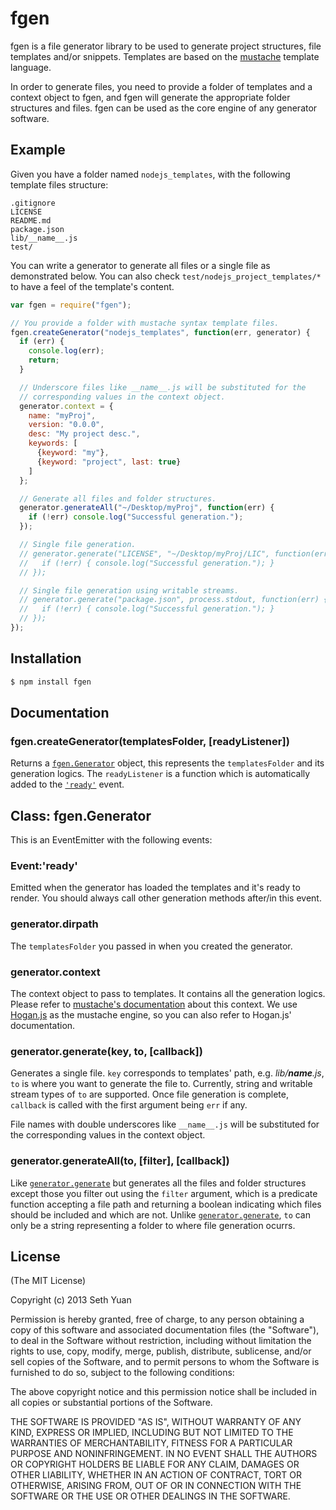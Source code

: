 # fgen

fgen is a file generator library to be used to generate project structures, file templates and/or snippets. Templates are based on the [mustache](http://mustache.github.com) template language.

In order to generate files, you need to provide a folder of templates and a context object to fgen, and fgen will generate the appropriate folder structures and files. fgen can be used as the core engine of any generator software.

## Example

Given you have a folder named `nodejs_templates`, with the following template files structure:

    .gitignore
    LICENSE
    README.md
    package.json
    lib/__name__.js
    test/

You can write a generator to generate all files or a single file as demonstrated below. You can also check `test/nodejs_project_templates/*` to have a feel of the template's content.

```js
var fgen = require("fgen");

// You provide a folder with mustache syntax template files.
fgen.createGenerator("nodejs_templates", function(err, generator) {
  if (err) {
    console.log(err);
    return;
  }

  // Underscore files like __name__.js will be substituted for the
  // corresponding values in the context object.
  generator.context = {
    name: "myProj",
    version: "0.0.0",
    desc: "My project desc.",
    keywords: [
      {keyword: "my"},
      {keyword: "project", last: true}
    ]
  };

  // Generate all files and folder structures.
  generator.generateAll("~/Desktop/myProj", function(err) {
    if (!err) console.log("Successful generation.");
  });

  // Single file generation.
  // generator.generate("LICENSE", "~/Desktop/myProj/LIC", function(err) {
  //   if (!err) { console.log("Successful generation."); }
  // });

  // Single file generation using writable streams.
  // generator.generate("package.json", process.stdout, function(err) {
  //   if (!err) { console.log("Successful generation."); }
  // });
});
```

## Installation

```bash
$ npm install fgen
```

## Documentation

### fgen.createGenerator(templatesFolder, [readyListener])

Returns a [`fgen.Generator`](#class-fgengenerator) object, this represents the `templatesFolder` and its generation logics. The `readyListener` is a function which is automatically added to the [`'ready'`](#eventready) event.

## Class: fgen.Generator

This is an EventEmitter with the following events:

### Event:'ready'

Emitted when the generator has loaded the templates and it's ready to render. You should always call other generation methods after/in this event.

### generator.dirpath

The `templatesFolder` you passed in when you created the generator.

### generator.context

The context object to pass to templates. It contains all the generation logics. Please refer to [mustache's documentation](http://mustache.github.com/mustache.5.html) about this context. We use [Hogan.js](http://twitter.github.com/hogan.js) as the mustache engine, so you can also refer to Hogan.js' documentation.

### generator.generate(key, to, [callback])

Generates a single file. `key` corresponds to templates' path, e.g. *lib/__name__.js*, `to` is where you want to generate the file to. Currently, string and writable stream types of `to` are supported. Once file generation is complete, `callback` is called with the first argument being `err` if any.

File names with double underscores like `__name__.js` will be substituted for the corresponding values in the context object.

### generator.generateAll(to, [filter], [callback])

Like [`generator.generate`](#generatorgeneratekey-to-callback) but generates all the files and folder structures except those you filter out using the `filter` argument, which is a predicate function accepting a file path and returning a boolean indicating which files should be included and which are not. Unlike [`generator.generate`](#generatorgeneratekey-to-callback), `to` can only be a string representing a folder to where file generation ocurrs.

## License

(The MIT License)

Copyright (c) 2013 Seth Yuan

Permission is hereby granted, free of charge, to any person obtaining a copy
of this software and associated documentation files (the "Software"), to deal
in the Software without restriction, including without limitation the rights
to use, copy, modify, merge, publish, distribute, sublicense, and/or sell
copies of the Software, and to permit persons to whom the Software is
furnished to do so, subject to the following conditions:

The above copyright notice and this permission notice shall be included in
all copies or substantial portions of the Software.

THE SOFTWARE IS PROVIDED "AS IS", WITHOUT WARRANTY OF ANY KIND, EXPRESS OR
IMPLIED, INCLUDING BUT NOT LIMITED TO THE WARRANTIES OF MERCHANTABILITY,
FITNESS FOR A PARTICULAR PURPOSE AND NONINFRINGEMENT. IN NO EVENT SHALL THE
AUTHORS OR COPYRIGHT HOLDERS BE LIABLE FOR ANY CLAIM, DAMAGES OR OTHER
LIABILITY, WHETHER IN AN ACTION OF CONTRACT, TORT OR OTHERWISE, ARISING FROM,
OUT OF OR IN CONNECTION WITH THE SOFTWARE OR THE USE OR OTHER DEALINGS IN
THE SOFTWARE.
